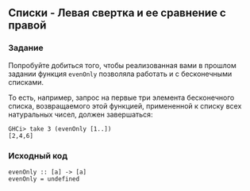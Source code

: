 ## Списки - Левая свертка и ее сравнение с правой

### Задание

Попробуйте добиться того, чтобы реализованная вами в прошлом задании функция `evenOnly` позволяла работать и с бесконечными списками.

То есть, например, запрос на первые три элемента бесконечного списка, возвращаемого этой функцией, примененной к списку всех натуральных чисел, должен завершаться:

```
GHCi> take 3 (evenOnly [1..])
[2,4,6]
```

### Исходный код

```
evenOnly :: [a] -> [a]
evenOnly = undefined
```

